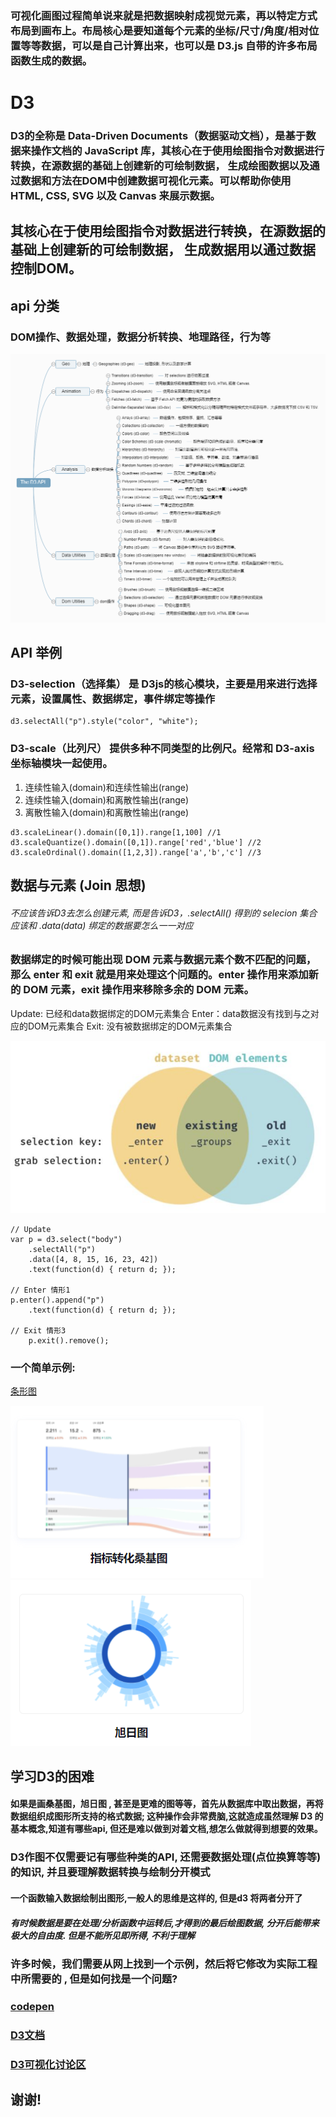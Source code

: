 <!--
 * @LastEditTime: 2021-10-28 15:52:55
 * @LastEditors: jinxiaojian
-->
### 可视化画图过程简单说来就是把数据映射成视觉元素，再以特定方式布局到画布上。布局核心是要知道每个元素的坐标/尺寸/角度/相对位置等等数据，可以是自己计算出来，也可以是 D3.js 自带的许多布局函数生成的数据。

# D3
### D3的全称是 Data-Driven Documents（数据驱动文档），是基于数据来操作文档的 JavaScript 库，其核心在于使用绘图指令对数据进行转换，在源数据的基础上创建新的可绘制数据， 生成绘图数据以及通过数据和方法在DOM中创建数据可视化元素。可以帮助你使用 HTML, CSS, SVG 以及 Canvas 来展示数据。

## 其核心在于使用绘图指令对数据进行转换，在源数据的基础上创建新的可绘制数据， 生成数据用以通过数据控制DOM。

## api 分类
### DOM操作、数据处理，数据分析转换、地理路径，行为等
![api2](./api2.png)

## API 举例
### D3-selection（选择集） 是 D3js的核心模块，主要是用来进行选择元素，设置属性、数据绑定，事件绑定等操作
```
d3.selectAll("p").style("color", "white");
```
### D3-scale（比列尺） 提供多种不同类型的比例尺。经常和 D3-axis 坐标轴模块一起使用。
1. 连续性输入(domain)和连续性输出(range)
1. 连续性输入(domain)和离散性输出(range)
1. 离散性输入(domain)和离散性输出(range)
```
d3.scaleLinear().domain([0,1]).range[1,100] //1
d3.scaleQuantize().domain([0,1]).range['red','blue'] //2
d3.scaleOrdinal().domain([1,2,3]).range['a','b','c'] //3
```

## 数据与元素 (Join 思想)
###### 不应该告诉D3去怎么创建元素, 而是告诉D3，.selectAll() 得到的 selecion 集合应该和 .data(data) 绑定的数据要怎么一一对应
### 数据绑定的时候可能出现 DOM 元素与数据元素个数不匹配的问题，那么 enter 和 exit 就是用来处理这个问题的。enter 操作用来添加新的 DOM 元素，exit 操作用来移除多余的 DOM 元素。

Update: 已经和data数据绑定的DOM元素集合
Enter：data数据没有找到与之对应的DOM元素集合
Exit: 没有被数据绑定的DOM元素集合

![de](./dataEle.png)
```
// Update 
var p = d3.select("body")
	.selectAll("p")
	.data([4, 8, 15, 16, 23, 42])
	.text(function(d) { return d; });      

// Enter 情形1
p.enter().append("p")
    .text(function(d) { return d; });

// Exit 情形3
	p.exit().remove();
```
### 一个简单示例:
[条形图](./example.html)



![桑基图](./sjt.png)
![旭日图](./xrt.png)

## 学习D3的困难

#### 如果是画桑基图，旭日图 , 甚至是更难的图等等，首先从数据库中取出数据，再将数据组织成图形所支持的格式数据; 这种操作会非常费脑,这就造成虽然理解 D3 的基本概念,知道有哪些api, 但还是难以做到对着文档,想怎么做就得到想要的效果。

### D3作图不仅需要记有哪些种类的API, 还需要数据处理(点位换算等等)的知识, 并且要理解数据转换与绘制分开模式
#### 一个函数输入数据绘制出图形,一般人的思维是这样的, 但是d3 将两者分开了
##### 有时候数据是要在处理/分析函数中运转后,才得到的最后绘图数据, 分开后能带来极大的自由度. 但是不能所见即所得, 不利于理解

### 许多时候，我们需要从网上找到一个示例，然后将它修改为实际工程中所需要的 , 但是如何找是一个问题?

### [codepen](https://codepen.io/)
### [D3文档](https://www.d3js.org.cn/)
### [D3可视化讨论区](https://observablehq.com)

## 谢谢!